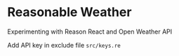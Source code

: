 # Reasonable Weather

Experimenting with Reason React and Open Weather API

Add API key in exclude file `src/keys.re`